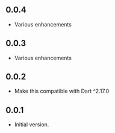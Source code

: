 ## 0.0.4

- Various enhancements

## 0.0.3

- Various enhancements

## 0.0.2

- Make this compatible with Dart ^2.17.0

## 0.0.1

- Initial version.
